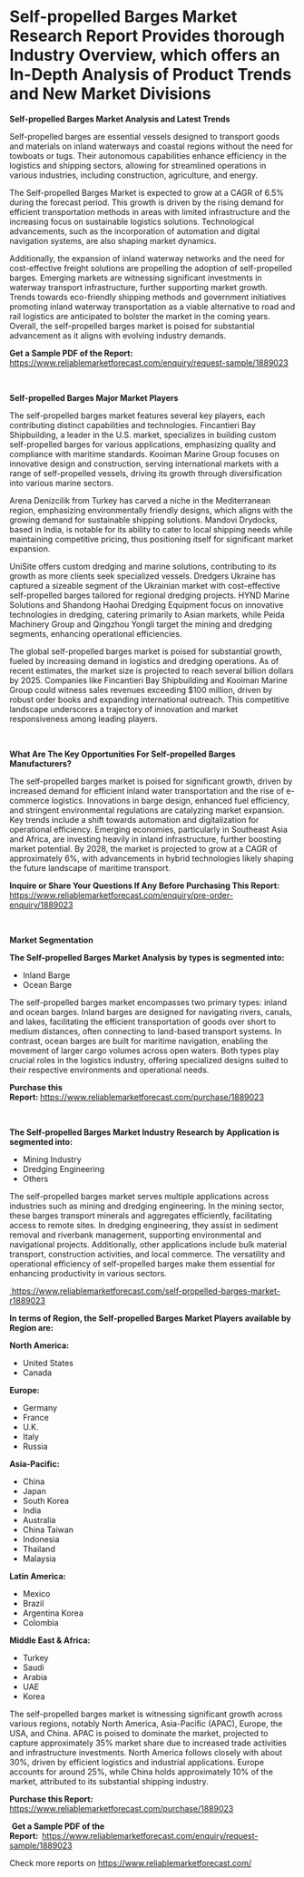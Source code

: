 <p><h1>Self-propelled Barges Market Research Report Provides thorough Industry Overview, which offers an In-Depth Analysis of Product Trends and New Market Divisions</h1></p><p><strong>Self-propelled Barges Market Analysis and Latest Trends</strong></p>
<p><p>Self-propelled barges are essential vessels designed to transport goods and materials on inland waterways and coastal regions without the need for towboats or tugs. Their autonomous capabilities enhance efficiency in the logistics and shipping sectors, allowing for streamlined operations in various industries, including construction, agriculture, and energy.</p><p>The Self-propelled Barges Market is expected to grow at a CAGR of 6.5% during the forecast period. This growth is driven by the rising demand for efficient transportation methods in areas with limited infrastructure and the increasing focus on sustainable logistics solutions. Technological advancements, such as the incorporation of automation and digital navigation systems, are also shaping market dynamics. </p><p>Additionally, the expansion of inland waterway networks and the need for cost-effective freight solutions are propelling the adoption of self-propelled barges. Emerging markets are witnessing significant investments in waterway transport infrastructure, further supporting market growth. Trends towards eco-friendly shipping methods and government initiatives promoting inland waterway transportation as a viable alternative to road and rail logistics are anticipated to bolster the market in the coming years. Overall, the self-propelled barges market is poised for substantial advancement as it aligns with evolving industry demands.</p></p>
<p><strong>Get a Sample PDF of the Report:&nbsp;</strong> <a href="https://www.reliablemarketforecast.com/enquiry/request-sample/1889023?utm_campaign=2450&utm_medium=2&utm_source=Github&utm_content=ia&utm_term=28032025&utm_id=self-propelled-barges">https://www.reliablemarketforecast.com/enquiry/request-sample/1889023</a></p>
<p>&nbsp;</p>
<p><strong>Self-propelled Barges Major Market Players</strong></p>
<p><p>The self-propelled barges market features several key players, each contributing distinct capabilities and technologies. Fincantieri Bay Shipbuilding, a leader in the U.S. market, specializes in building custom self-propelled barges for various applications, emphasizing quality and compliance with maritime standards. Kooiman Marine Group focuses on innovative design and construction, serving international markets with a range of self-propelled vessels, driving its growth through diversification into various marine sectors.</p><p>Arena Denizcilik from Turkey has carved a niche in the Mediterranean region, emphasizing environmentally friendly designs, which aligns with the growing demand for sustainable shipping solutions. Mandovi Drydocks, based in India, is notable for its ability to cater to local shipping needs while maintaining competitive pricing, thus positioning itself for significant market expansion.</p><p>UniSite offers custom dredging and marine solutions, contributing to its growth as more clients seek specialized vessels. Dredgers Ukraine has captured a sizeable segment of the Ukrainian market with cost-effective self-propelled barges tailored for regional dredging projects. HYND Marine Solutions and Shandong Haohai Dredging Equipment focus on innovative technologies in dredging, catering primarily to Asian markets, while Peida Machinery Group and Qingzhou Yongli target the mining and dredging segments, enhancing operational efficiencies.</p><p>The global self-propelled barges market is poised for substantial growth, fueled by increasing demand in logistics and dredging operations. As of recent estimates, the market size is projected to reach several billion dollars by 2025. Companies like Fincantieri Bay Shipbuilding and Kooiman Marine Group could witness sales revenues exceeding $100 million, driven by robust order books and expanding international outreach. This competitive landscape underscores a trajectory of innovation and market responsiveness among leading players.</p></p>
<p>&nbsp;</p>
<p><strong>What Are The Key Opportunities For Self-propelled Barges Manufacturers?</strong></p>
<p><p>The self-propelled barges market is poised for significant growth, driven by increased demand for efficient inland water transportation and the rise of e-commerce logistics. Innovations in barge design, enhanced fuel efficiency, and stringent environmental regulations are catalyzing market expansion. Key trends include a shift towards automation and digitalization for operational efficiency. Emerging economies, particularly in Southeast Asia and Africa, are investing heavily in inland infrastructure, further boosting market potential. By 2028, the market is projected to grow at a CAGR of approximately 6%, with advancements in hybrid technologies likely shaping the future landscape of maritime transport.</p></p>
<p><strong>Inquire or Share Your Questions If Any Before Purchasing This Report:</strong> <a href="https://www.reliablemarketforecast.com/enquiry/pre-order-enquiry/1889023?utm_campaign=2450&utm_medium=2&utm_source=Github&utm_content=ia&utm_term=28032025&utm_id=self-propelled-barges">https://www.reliablemarketforecast.com/enquiry/pre-order-enquiry/1889023</a></p>
<p>&nbsp;</p>
<p><strong>Market Segmentation</strong></p>
<p><strong>The Self-propelled Barges Market Analysis by types is segmented into:</strong></p>
<p><ul><li>Inland Barge</li><li>Ocean Barge</li></ul></p>
<p><p>The self-propelled barges market encompasses two primary types: inland and ocean barges. Inland barges are designed for navigating rivers, canals, and lakes, facilitating the efficient transportation of goods over short to medium distances, often connecting to land-based transport systems. In contrast, ocean barges are built for maritime navigation, enabling the movement of larger cargo volumes across open waters. Both types play crucial roles in the logistics industry, offering specialized designs suited to their respective environments and operational needs.</p></p>
<p><strong>Purchase this Report:&nbsp;</strong><a href="https://www.reliablemarketforecast.com/purchase/1889023?utm_campaign=2450&utm_medium=2&utm_source=Github&utm_content=ia&utm_term=28032025&utm_id=self-propelled-barges">https://www.reliablemarketforecast.com/purchase/1889023</a></p>
<p>&nbsp;</p>
<p><strong>The Self-propelled Barges Market Industry Research by Application is segmented into:</strong></p>
<p><ul><li>Mining Industry</li><li>Dredging Engineering</li><li>Others</li></ul></p>
<p><p>The self-propelled barges market serves multiple applications across industries such as mining and dredging engineering. In the mining sector, these barges transport minerals and aggregates efficiently, facilitating access to remote sites. In dredging engineering, they assist in sediment removal and riverbank management, supporting environmental and navigational projects. Additionally, other applications include bulk material transport, construction activities, and local commerce. The versatility and operational efficiency of self-propelled barges make them essential for enhancing productivity in various sectors.</p></p>
<p><a href="https://www.reliablemarketforecast.com/self-propelled-barges-market-r1889023?utm_campaign=2450&utm_medium=2&utm_source=Github&utm_content=ia&utm_term=28032025&utm_id=self-propelled-barges">&nbsp;https://www.reliablemarketforecast.com/self-propelled-barges-market-r1889023</a></p>
<p><strong>In terms of Region, the Self-propelled Barges Market Players available by Region are:</strong></p>
<p>
    <p> <strong> North America: </strong>
        <ul>
            <li>United States</li>
            <li>Canada</li>
        </ul>
        </p> 
    <p> <strong> Europe: </strong>
        <ul>
            <li>Germany</li>
            <li>France</li>
            <li>U.K.</li>
            <li>Italy</li>
            <li>Russia</li>
        </ul>
        </p> 
    <p> <strong> Asia-Pacific: </strong>
        <ul>
            <li>China</li>
            <li>Japan</li>
            <li>South Korea</li>
            <li>India</li>
            <li>Australia</li>
            <li>China Taiwan</li>
            <li>Indonesia</li>
            <li>Thailand</li>
            <li>Malaysia</li>
        </ul>
        </p> 
    <p> <strong> Latin America: </strong>
        <ul>
            <li>Mexico</li>
            <li>Brazil</li>
            <li>Argentina Korea</li>
            <li>Colombia</li>
        </ul>
        </p> 
    <p> <strong> Middle East & Africa: </strong>
        <ul>
            <li>Turkey</li>
            <li>Saudi</li>
            <li>Arabia</li>
            <li>UAE</li>
            <li>Korea</li>
        </ul>
    </p>
    </p>
<p><p>The self-propelled barges market is witnessing significant growth across various regions, notably North America, Asia-Pacific (APAC), Europe, the USA, and China. APAC is poised to dominate the market, projected to capture approximately 35% market share due to increased trade activities and infrastructure investments. North America follows closely with about 30%, driven by efficient logistics and industrial applications. Europe accounts for around 25%, while China holds approximately 10% of the market, attributed to its substantial shipping industry.</p></p>
<p><strong>Purchase this Report: </strong><a href="https://www.reliablemarketforecast.com/purchase/1889023?utm_campaign=2450&utm_medium=2&utm_source=Github&utm_content=ia&utm_term=28032025&utm_id=self-propelled-barges">https://www.reliablemarketforecast.com/purchase/1889023</a></p>
<p>&nbsp;<strong>Get a Sample PDF of the Report:&nbsp;&nbsp;</strong><a href="https://www.reliablemarketforecast.com/enquiry/request-sample/1889023?utm_campaign=2450&utm_medium=2&utm_source=Github&utm_content=ia&utm_term=28032025&utm_id=self-propelled-barges">https://www.reliablemarketforecast.com/enquiry/request-sample/1889023</a></p>
<p><strong></strong></p>
<p>Check more reports on <a href="https://www.reliablemarketforecast.com/?utm_campaign=2450&utm_medium=2&utm_source=Github&utm_content=ia&utm_term=28032025&utm_id=self-propelled-barges">https://www.reliablemarketforecast.com/</a></p>